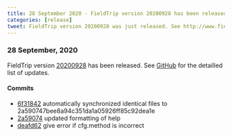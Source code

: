 ```yaml
---
title: 28 September 2020 - FieldTrip version 20200928 has been released
categories: [release]
tweet: FieldTrip version 20200928 was just released. See http://www.fieldtriptoolbox.org/#28-september-2020
---
```


### 28 September, 2020

FieldTrip version [20200928](http://github.com/fieldtrip/fieldtrip/releases/tag/20200928) has been released.
See [GitHub](https://github.com/fieldtrip/fieldtrip/compare/20200922...20200928) for the detailled list of updates.

#### Commits

- [6f31842](http://github.com/fieldtrip/fieldtrip/commit/6f31842) automatically synchronized identical files to 2a590747bee8a94c351da1a05926ff85c92dea1e
- [2a59074](http://github.com/fieldtrip/fieldtrip/commit/2a59074) updated formatting of help
- [deafd62](http://github.com/fieldtrip/fieldtrip/commit/deafd62) give error if cfg.method is incorrect
